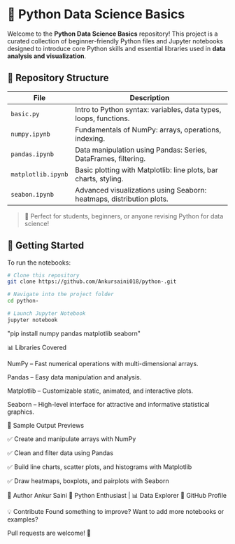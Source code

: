 # 🐍 Python Data Science Basics

Welcome to the **Python Data Science Basics** repository! This project is a curated collection of beginner-friendly Python files and Jupyter notebooks designed to introduce core Python skills and essential libraries used in **data analysis and visualization**.

## 📁 Repository Structure

| File               | Description                                                          |
| ------------------ | -------------------------------------------------------------------- |
| `basic.py`         | Intro to Python syntax: variables, data types, loops, functions.     |
| `numpy.ipynb`      | Fundamentals of NumPy: arrays, operations, indexing.                 |
| `pandas.ipynb`     | Data manipulation using Pandas: Series, DataFrames, filtering.       |
| `matplotlib.ipynb` | Basic plotting with Matplotlib: line plots, bar charts, styling.     |
| `seabon.ipynb`     | Advanced visualizations using Seaborn: heatmaps, distribution plots. |

> 📌 Perfect for students, beginners, or anyone revising Python for data science!

## 🚀 Getting Started

To run the notebooks:

```bash
# Clone this repository
git clone https://github.com/Ankursaini018/python-.git

# Navigate into the project folder
cd python-

# Launch Jupyter Notebook
jupyter notebook
```
"pip install numpy pandas matplotlib seaborn"


📊 Libraries Covered

NumPy – Fast numerical operations with multi-dimensional arrays.

Pandas – Easy data manipulation and analysis.

Matplotlib – Customizable static, animated, and interactive plots.

Seaborn – High-level interface for attractive and informative statistical graphics.


🌟 Sample Output Previews

✅ Create and manipulate arrays with NumPy

✅ Clean and filter data using Pandas

✅ Build line charts, scatter plots, and histograms with Matplotlib

✅ Draw heatmaps, boxplots, and pairplots with Seaborn

🙌 Author
Ankur Saini
📘 Python Enthusiast | 📊 Data Explorer
🔗 GitHub Profile

💡 Contribute
Found something to improve? Want to add more notebooks or examples?

Pull requests are welcome! 🚀
